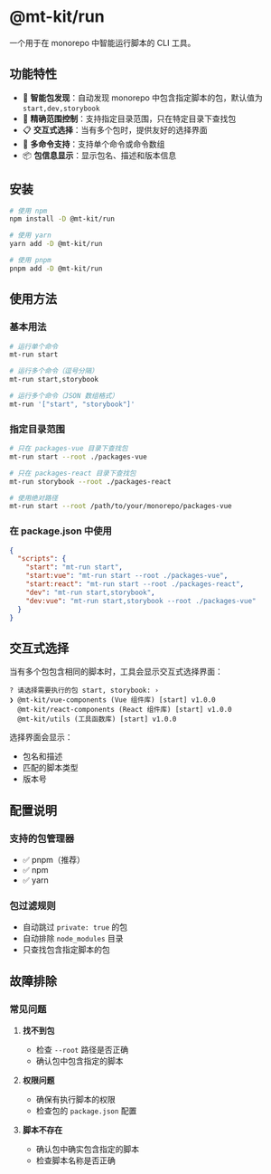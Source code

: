 # @mt-kit/run

一个用于在 monorepo 中智能运行脚本的 CLI 工具。

## 功能特性

- 🚀 **智能包发现**：自动发现 monorepo 中包含指定脚本的包，默认值为 `start,dev,storybook`
- 🎯 **精确范围控制**：支持指定目录范围，只在特定目录下查找包
- 📋 **交互式选择**：当有多个包时，提供友好的选择界面
- 🔧 **多命令支持**：支持单个命令或命令数组
- 📦 **包信息显示**：显示包名、描述和版本信息

## 安装

```bash
# 使用 npm
npm install -D @mt-kit/run

# 使用 yarn
yarn add -D @mt-kit/run

# 使用 pnpm
pnpm add -D @mt-kit/run
```

## 使用方法

### 基本用法

```bash
# 运行单个命令
mt-run start

# 运行多个命令（逗号分隔）
mt-run start,storybook

# 运行多个命令（JSON 数组格式）
mt-run '["start", "storybook"]'
```

### 指定目录范围

```bash
# 只在 packages-vue 目录下查找包
mt-run start --root ./packages-vue

# 只在 packages-react 目录下查找包
mt-run storybook --root ./packages-react

# 使用绝对路径
mt-run start --root /path/to/your/monorepo/packages-vue
```

### 在 package.json 中使用

```json
{
  "scripts": {
    "start": "mt-run start",
    "start:vue": "mt-run start --root ./packages-vue",
    "start:react": "mt-run start --root ./packages-react",
    "dev": "mt-run start,storybook",
    "dev:vue": "mt-run start,storybook --root ./packages-vue"
  }
}
```

## 交互式选择

当有多个包包含相同的脚本时，工具会显示交互式选择界面：

```text
? 请选择需要执行的包 start, storybook: ›
❯ @mt-kit/vue-components (Vue 组件库) [start] v1.0.0
  @mt-kit/react-components (React 组件库) [start] v1.0.0
  @mt-kit/utils (工具函数库) [start] v1.0.0
```

选择界面会显示：

- 包名和描述
- 匹配的脚本类型
- 版本号

## 配置说明

### 支持的包管理器

- ✅ pnpm（推荐）
- ✅ npm
- ✅ yarn

### 包过滤规则

- 自动跳过 `private: true` 的包
- 自动排除 `node_modules` 目录
- 只查找包含指定脚本的包

## 故障排除

### 常见问题

1. **找不到包**
   + 检查 `--root` 路径是否正确
   + 确认包中包含指定的脚本

2. **权限问题**
   + 确保有执行脚本的权限
   + 检查包的 `package.json` 配置

3. **脚本不存在**
   + 确认包中确实包含指定的脚本
   + 检查脚本名称是否正确
